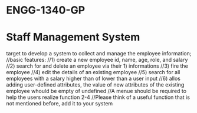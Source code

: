 # ENGG-1340-GP
# Staff Management System
target to develop a system to collect and manage the employee information;
//basic features: 
//1) create a new employee id, name, age, role, and salary
//2) search for and delete an employee via their 1) informations
//3) fire the employee
//4) edit the details of an existing employee
//5) search for all employees with a salary higher than of lower than a user input
//6) allos adding user-defined attributes, the value of new attributes of the existing employee whould be empty of undefined
//A menue should be required to help the users realize function 2-4
//Please think of a useful function that is not mentioned before, add it to your system
